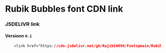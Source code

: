 # Rubik Bubbles font CDN link

### JSDELIVR link

#### Versionn `0.1`
```css
    <link href="https://cdn.jsdelivr.net/gh/Rajib10098/Fonts@main/Rubik%20Bubbles/version/0.1/rubik-bubbles/rubik-bubbles.css" rel="stylesheet">
```
